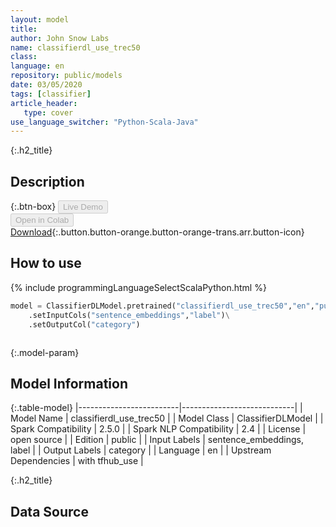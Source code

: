 ```yaml
---
layout: model
title: 
author: John Snow Labs
name: classifierdl_use_trec50
class: 
language: en
repository: public/models
date: 03/05/2020
tags: [classifier]
article_header:
   type: cover
use_language_switcher: "Python-Scala-Java"
---
```


{:.h2_title}
## Description 




{:.btn-box}
<button class="button button-orange" disabled>Live Demo</button><br/><button class="button button-orange" disabled>Open in Colab</button><br/>[Download](https://s3.amazonaws.com/auxdata.johnsnowlabs.com/public/models/classifierdl_use_trec50_en_2.5.0_2.4_1588493558481.zip){:.button.button-orange.button-orange-trans.arr.button-icon}<br/>

## How to use 
<div class="tabs-box" markdown="1">

{% include programmingLanguageSelectScalaPython.html %}

```python
model = ClassifierDLModel.pretrained("classifierdl_use_trec50","en","public/models")\
	.setInputCols("sentence_embeddings","label")\
	.setOutputCol("category")
```

```scala

```
</div>



{:.model-param}
## Model Information

{:.table-model}
|-------------------------|----------------------------|
| Model Name              | classifierdl_use_trec50    |
| Model Class             | ClassifierDLModel          |
| Spark Compatibility     | 2.5.0                      |
| Spark NLP Compatibility | 2.4                        |
| License                 | open source                |
| Edition                 | public                     |
| Input Labels            | sentence_embeddings, label |
| Output Labels           | category                   |
| Language                | en                         |
| Upstream Dependencies   | with tfhub_use             |




{:.h2_title}
## Data Source


